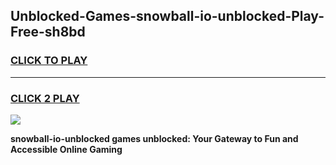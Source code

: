 
## Unblocked-Games-snowball-io-unblocked-Play-Free-sh8bd
<h3>
<a href="https://premium76.site?title=snowball-io-unblocked&ref=23A">CLICK TO PLAY</a></h3>
<hr>

<h3>
<a href="https://premium76.site?title=snowball-io-unblocked&ref=23A">CLICK 2 PLAY</a>
  
</h3>

<a href="https://premium76.site?title=snowball-io-unblocked&ref=23A"><img src="https://clearcache.store/games.png"></a>


**snowball-io-unblocked games unblocked: Your Gateway to Fun and Accessible Online Gaming**
